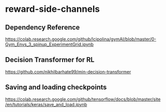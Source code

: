 # reward-side-channels

## Dependency Reference

https://colab.research.google.com/github/lcipolina/gymAI/blob/master/0-Gym_Envs_3_spinup_ExperimentGrid.ipynb

## Decision Transformer for RL

https://github.com/nikhilbarhate99/min-decision-transformer

## Saving and loading checkpoints 

https://colab.research.google.com/github/tensorflow/docs/blob/master/site/en/tutorials/keras/save_and_load.ipynb